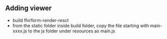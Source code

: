## Adding viewer

* build fhirform-render-resct
* from the static folder inside build folder, 
copy the file starting with main-xxxx.js to the js folder under 
resources as main.js